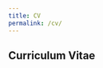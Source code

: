```yaml
---
title: CV
permalink: /cv/
---
```


## Curriculum Vitae

<!-- Primary: object/embed (best cross-browser support for inline PDFs) -->
<div class="cv-viewport">
  <object
    data="{{ '/assets/cv.pdf#toolbar=0&navpanes=0&view=FitH' | relative_url }}"
    type="application/pdf"
    width="100%"
    height="100%"
  >
    <embed
      src="{{ '/assets/cv.pdf#toolbar=0&navpanes=0&view=FitH' | relative_url }}"
      type="application/pdf"
      width="100%"
      height="100%"
    />
    <!-- Fallback shown only if the browser blocks inline PDFs -->
    <p>
      This browser can’t display PDFs inline. Please
      <a href="{{ '/assets/cv.pdf' | relative_url }}" target="_blank" rel="noopener">open the CV in a new tab</a>.
    </p>
  </object>
</div>

<style>
/* Make the viewer fill the window height so users can scroll the CV */
.cv-viewport {
  height: calc(100vh - 160px); /* adjust if your header/footer is taller/shorter */
  max-width: 100%;
  overflow: hidden; /* the PDF handles its own internal scroll */
}
@media (max-width: 768px) {
  .cv-viewport { height: 85vh; }
}
</style>






